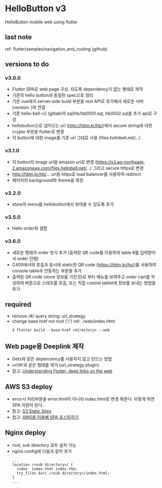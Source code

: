 # HelloButton v3

HelloButton mobile web using flutter

## last note
ref: flutter/samples/navigation_and_routing (github)


## versions to do

### v3.0.0
- Flutter SPA로 web page 구성. 되도록 dependency가 없는 형태로 제작
- 기존의 hello button과 동일한 spec으로 정리
- 기존 vue에서 server-side build 부분을 rest API로 추가해서 새로운 서버 (version: )와 연결
- 기존 hello-bell-v2 (gitlab)의 sql/hb/hb0001.sql, hb0002.sql을 추가 api로 구성
- hellobutton으로 넘어오는 url (http://hbtn.kr/hb/<secure string>)에서 secure string에 대한 crypto 부분을 flutter로 변경
- 각 button에 대한 image를 기존 url 그대로 사용 (files.hellobell.net/...)

### v3.1.0
- 각 button의 image url을 amazon url로 변경 (https://s3.ap-northeast-2.amazonaws.com/files.hellobell.net/...) 그리고 secure https로 변경
- http://hbtn.kr/hb/... url을 https로 load balancer를 사용하여 redirect
- 페이지의 background와 theme을 확장

### v3.2.0
- store의 menu를 hellobutton에서 보여줄 수 있도록 추가

### v3.5.0
- Hello order와 결합

### v3.6.0
- 새로운 형태의 order 방식 추가 (출력된 QR code를 이용하여 table #를 입력받아서 order 진행)
- C400에서의 호출과 동시에 static한 QR code (https://hbtn.kr/hs/<store key>)를 사용하여 console table과 연동하는 부분을 추가
- 출력된 QR code (store 정보를 가진것)로 부터 메뉴를 보여주고 order cart를 작성하여 버튼으로 스태프를 호출, 또는 직접 control tablet에 정보를 보내는 방법을 추가

## required

- remove /#/ query string: url_strategy
- change base href not root ('/') ref: ./web/index.html
  ```
  $ flutter build --base-href <directory> --web
  ```

## Web page용 Deeplink 제작
- Getx와 같은 depencency를 사용하지 않고 만드는 방법
- url/#/과 같은 형태를 제거 (url_strategy plugin)
- 참고: [Understanding Flutter: deep links on the web](https://sellsbrothers.com/understanding-flutter-deep-links-on-the-web)

## AWS S3 deploy
- error시 처리부분을 error.html이 아니라 index.html로 변경 해준다. 이렇게 하면 SPA 지원이 된다.
- 참고: [S3 Static Sites
](https://gist.github.com/bradwestfall/b5b0e450015dbc9b4e56e5f398df48ff)
- 참고: [AWS를 이용해 SPA 호스팅하기](https://wormwlrm.github.io/2020/11/15/SPA-hosting-via-AWS.html)

## Nginx deploy
- root, sub directory 모두 설치 가능
- nginx.config에 다음과 같이 추가
  ```
  ...
  location /<sub directory>/ {
    index  index.html index.thm;
    try_files $uri /<sub directory>/index.html;
  }
  ...
  ```